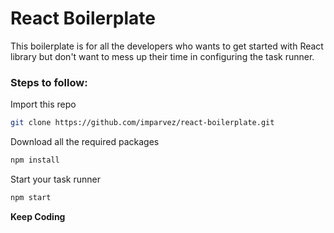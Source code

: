 # React Boilerplate

This boilerplate is for all the developers who wants to get started with React library but don't want to mess up their time in configuring the task runner.

### Steps to follow:

Import this repo
```sh
git clone https://github.com/imparvez/react-boilerplate.git
```

Download all the required packages
```sh
npm install
```

Start your task runner
```sh
npm start
```

**Keep Coding**